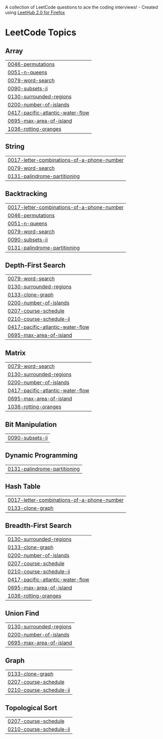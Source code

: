 A collection of LeetCode questions to ace the coding interviews! - Created using [LeetHub 2.0 for Firefox](https://github.com/maitreya2954/LeetHub-2.0-Firefox)
<!---LeetCode Topics Start-->
# LeetCode Topics
## Array
|  |
| ------- |
| [0046-permutations](https://github.com/mo-shahab/leet/tree/master/0046-permutations) |
| [0051-n-queens](https://github.com/mo-shahab/leet/tree/master/0051-n-queens) |
| [0079-word-search](https://github.com/mo-shahab/leet/tree/master/0079-word-search) |
| [0090-subsets-ii](https://github.com/mo-shahab/leet/tree/master/0090-subsets-ii) |
| [0130-surrounded-regions](https://github.com/mo-shahab/leet/tree/master/0130-surrounded-regions) |
| [0200-number-of-islands](https://github.com/mo-shahab/leet/tree/master/0200-number-of-islands) |
| [0417-pacific-atlantic-water-flow](https://github.com/mo-shahab/leet/tree/master/0417-pacific-atlantic-water-flow) |
| [0695-max-area-of-island](https://github.com/mo-shahab/leet/tree/master/0695-max-area-of-island) |
| [1036-rotting-oranges](https://github.com/mo-shahab/leet/tree/master/1036-rotting-oranges) |
## String
|  |
| ------- |
| [0017-letter-combinations-of-a-phone-number](https://github.com/mo-shahab/leet/tree/master/0017-letter-combinations-of-a-phone-number) |
| [0079-word-search](https://github.com/mo-shahab/leet/tree/master/0079-word-search) |
| [0131-palindrome-partitioning](https://github.com/mo-shahab/leet/tree/master/0131-palindrome-partitioning) |
## Backtracking
|  |
| ------- |
| [0017-letter-combinations-of-a-phone-number](https://github.com/mo-shahab/leet/tree/master/0017-letter-combinations-of-a-phone-number) |
| [0046-permutations](https://github.com/mo-shahab/leet/tree/master/0046-permutations) |
| [0051-n-queens](https://github.com/mo-shahab/leet/tree/master/0051-n-queens) |
| [0079-word-search](https://github.com/mo-shahab/leet/tree/master/0079-word-search) |
| [0090-subsets-ii](https://github.com/mo-shahab/leet/tree/master/0090-subsets-ii) |
| [0131-palindrome-partitioning](https://github.com/mo-shahab/leet/tree/master/0131-palindrome-partitioning) |
## Depth-First Search
|  |
| ------- |
| [0079-word-search](https://github.com/mo-shahab/leet/tree/master/0079-word-search) |
| [0130-surrounded-regions](https://github.com/mo-shahab/leet/tree/master/0130-surrounded-regions) |
| [0133-clone-graph](https://github.com/mo-shahab/leet/tree/master/0133-clone-graph) |
| [0200-number-of-islands](https://github.com/mo-shahab/leet/tree/master/0200-number-of-islands) |
| [0207-course-schedule](https://github.com/mo-shahab/leet/tree/master/0207-course-schedule) |
| [0210-course-schedule-ii](https://github.com/mo-shahab/leet/tree/master/0210-course-schedule-ii) |
| [0417-pacific-atlantic-water-flow](https://github.com/mo-shahab/leet/tree/master/0417-pacific-atlantic-water-flow) |
| [0695-max-area-of-island](https://github.com/mo-shahab/leet/tree/master/0695-max-area-of-island) |
## Matrix
|  |
| ------- |
| [0079-word-search](https://github.com/mo-shahab/leet/tree/master/0079-word-search) |
| [0130-surrounded-regions](https://github.com/mo-shahab/leet/tree/master/0130-surrounded-regions) |
| [0200-number-of-islands](https://github.com/mo-shahab/leet/tree/master/0200-number-of-islands) |
| [0417-pacific-atlantic-water-flow](https://github.com/mo-shahab/leet/tree/master/0417-pacific-atlantic-water-flow) |
| [0695-max-area-of-island](https://github.com/mo-shahab/leet/tree/master/0695-max-area-of-island) |
| [1036-rotting-oranges](https://github.com/mo-shahab/leet/tree/master/1036-rotting-oranges) |
## Bit Manipulation
|  |
| ------- |
| [0090-subsets-ii](https://github.com/mo-shahab/leet/tree/master/0090-subsets-ii) |
## Dynamic Programming
|  |
| ------- |
| [0131-palindrome-partitioning](https://github.com/mo-shahab/leet/tree/master/0131-palindrome-partitioning) |
## Hash Table
|  |
| ------- |
| [0017-letter-combinations-of-a-phone-number](https://github.com/mo-shahab/leet/tree/master/0017-letter-combinations-of-a-phone-number) |
| [0133-clone-graph](https://github.com/mo-shahab/leet/tree/master/0133-clone-graph) |
## Breadth-First Search
|  |
| ------- |
| [0130-surrounded-regions](https://github.com/mo-shahab/leet/tree/master/0130-surrounded-regions) |
| [0133-clone-graph](https://github.com/mo-shahab/leet/tree/master/0133-clone-graph) |
| [0200-number-of-islands](https://github.com/mo-shahab/leet/tree/master/0200-number-of-islands) |
| [0207-course-schedule](https://github.com/mo-shahab/leet/tree/master/0207-course-schedule) |
| [0210-course-schedule-ii](https://github.com/mo-shahab/leet/tree/master/0210-course-schedule-ii) |
| [0417-pacific-atlantic-water-flow](https://github.com/mo-shahab/leet/tree/master/0417-pacific-atlantic-water-flow) |
| [0695-max-area-of-island](https://github.com/mo-shahab/leet/tree/master/0695-max-area-of-island) |
| [1036-rotting-oranges](https://github.com/mo-shahab/leet/tree/master/1036-rotting-oranges) |
## Union Find
|  |
| ------- |
| [0130-surrounded-regions](https://github.com/mo-shahab/leet/tree/master/0130-surrounded-regions) |
| [0200-number-of-islands](https://github.com/mo-shahab/leet/tree/master/0200-number-of-islands) |
| [0695-max-area-of-island](https://github.com/mo-shahab/leet/tree/master/0695-max-area-of-island) |
## Graph
|  |
| ------- |
| [0133-clone-graph](https://github.com/mo-shahab/leet/tree/master/0133-clone-graph) |
| [0207-course-schedule](https://github.com/mo-shahab/leet/tree/master/0207-course-schedule) |
| [0210-course-schedule-ii](https://github.com/mo-shahab/leet/tree/master/0210-course-schedule-ii) |
## Topological Sort
|  |
| ------- |
| [0207-course-schedule](https://github.com/mo-shahab/leet/tree/master/0207-course-schedule) |
| [0210-course-schedule-ii](https://github.com/mo-shahab/leet/tree/master/0210-course-schedule-ii) |
<!---LeetCode Topics End-->